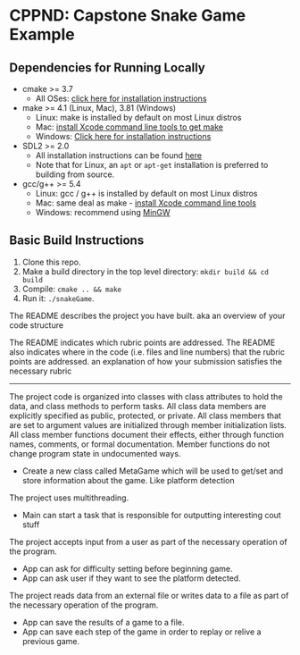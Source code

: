 # CPPND: Capstone Snake Game Example

## Dependencies for Running Locally

- cmake >= 3.7
  - All OSes: [click here for installation instructions](https://cmake.org/install/)
- make >= 4.1 (Linux, Mac), 3.81 (Windows)
  - Linux: make is installed by default on most Linux distros
  - Mac: [install Xcode command line tools to get make](https://developer.apple.com/xcode/features/)
  - Windows: [Click here for installation instructions](http://gnuwin32.sourceforge.net/packages/make.htm)
- SDL2 >= 2.0
  - All installation instructions can be found [here](https://wiki.libsdl.org/Installation)
  - Note that for Linux, an `apt` or `apt-get` installation is preferred to building from source.
- gcc/g++ >= 5.4
  - Linux: gcc / g++ is installed by default on most Linux distros
  - Mac: same deal as make - [install Xcode command line tools](https://developer.apple.com/xcode/features/)
  - Windows: recommend using [MinGW](http://www.mingw.org/)

## Basic Build Instructions

1. Clone this repo.
2. Make a build directory in the top level directory: `mkdir build && cd build`
3. Compile: `cmake .. && make`
4. Run it: `./snakeGame`.

The README describes the project you have built. aka an overview of your code structure

The README indicates which rubric points are addressed. The README also indicates where in the code (i.e. files and line numbers) that the rubric points are addressed.
an explanation of how your submission satisfies the necessary rubric

---

The project code is organized into classes with class attributes to hold the data, and class methods to perform tasks.
All class data members are explicitly specified as public, protected, or private.
All class members that are set to argument values are initialized through member initialization lists.
All class member functions document their effects, either through function names, comments, or formal documentation. Member functions do not change program state in undocumented ways.

- Create a new class called MetaGame which will be used to get/set and store information about the game. Like platform detection

The project uses multithreading.

- Main can start a task that is responsible for outputting interesting cout stuff

The project accepts input from a user as part of the necessary operation of the program.

- App can ask for difficulty setting before beginning game.
- App can ask user if they want to see the platform detected.

The project reads data from an external file or writes data to a file as part of the necessary operation of the program.

- App can save the results of a game to a file.
- App can save each step of the game in order to replay or relive a previous game.
